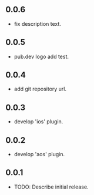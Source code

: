 ## 0.0.6
* fix description text.

## 0.0.5
* pub.dev logo add test.

## 0.0.4
* add git repository url.

## 0.0.3
* develop 'ios' plugin.

## 0.0.2
* develop 'aos' plugin.

## 0.0.1

* TODO: Describe initial release.
